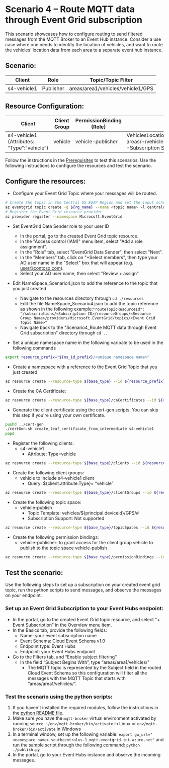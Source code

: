 # Scenario 4 – Route MQTT data through Event Grid subscription
This scenario showcases how to configure routing to send filtered messages from the MQTT Broker to an  Event Hub instance. Consider a use case where one needs to identify the location of vehicles, and want to route the vehicles’ location data from each area to a separate event hub instance.

## Scenario:

|Client | Role | Topic/Topic Filter|
| ------------ | ------------ | ------------ |
|s4-vehicle1 | Publisher | areas/area1/vehicles/vehicle1/GPS|

## Resource Configuration:
|Client| Client Group| PermissionBinding (Role)| TopicSpaces|
| ------------ | ------------ | ------------ | ------------ |
|s4-vehicle1 (Attributes: “Type”:”vehicle”)| vehicle | vehicle-publisher|  VehiclesLocation: (Topic Templates: areas/+/vehicles/${principal.deviceid}/GPS/#  -Subscription Support: Not supported)|'

Follow the instructions in the [Prerequisites](#prerequisites) to test this scenarios. Use the following instructions to configure the resources and test the scenario.

## Configure the resources:

- Configure your Event Grid Topic where your messages will be routed.
```bash
# Create the topic in the Central US EUAP Region and set the input schema to CloudEvent Schema v1.0
az eventgrid topic create -g ${rg_name} --name <topic name> -l centraluseuap --input-schema cloudeventschemav1_0
# Register the Event Grid resource provider
az provider register --namespace Microsoft.EventGrid
```
- Set EventGrid Data Sender role to your user ID
	- In the portal, go to the created Event Grid topic resource. 
	- In the "Access control (IAM)" menu item, select "Add a role assignment".
	- In the "Role" tab, select "EventGrid Data Sender", then select "Next".
	- In the "Members" tab, click on "+Select members", then type your AD user name in the "Select" box that will appear (e.g. user@contoso.com).
	- Select your AD user name, then select "Review + assign"

- Edit NameSpace_Scenario4.json to add the reference to the topic that you just created
	- Navigate to the resources directory through `cd ./resources`
	- Edit the file NameSpace_Scenario4.json to add the topic reference as shown in the following example:`"routeTopicResourceId": "/subscriptions/<Subscription ID>/resourceGroups/<Resource Group Name>/providers/Microsoft.EventGrid/topics/<Event Grid Topic Name>"`
	- Navigate back to the "Scenario4_Route MQTT data through Event Grid subscription" directory through `cd ..`

- Set a unique namespace name in the following varibale to be used in the following commands
```bash
export resource_prefix="${ns_id_prefix}/<unique namespace name>"
```
- Create a namespace with a reference to the Event Grid Topic that you just created
```bash
az resource create --resource-type ${base_type} --id ${resource_prefix} --is-full-object --api-version 2022-10-15-preview --properties @./resources/NameSpace_Scenario4.json
```
- Create the CA Certificate:
```bash
az resource create --resource-type ${base_type}/caCertificates --id ${resource_prefix}/caCertificates/test-ca-cert --api-version 2022-10-15-preview --properties @./resources/CAC_test-ca-cert.json
```
- Generate the client certificate using the cert-gen scripts. You can skip this step if you're using your own certificate.
```bash
pushd ../cert-gen
./certGen.sh create_leaf_certificate_from_intermediate s4-vehicle1
popd
```
- Register the following clients:
	- s4-vehicle1
		- Attribute: Type=vehicle
```bash
az resource create --resource-type ${base_type}/clients --id ${resource_prefix}/clients/s4-vehicle1 --api-version 2022-10-15-preview --properties @./resources/C_vehicle1.json
```
- Create the following client groups:
	- vehicle to include s4-vehicle1 client
		- Query: ${client.attribute.Type}= “vehicle”
```bash
az resource create --resource-type ${base_type}/clientGroups --id ${resource_prefix}/clientGroups/vehicle --api-version 2022-10-15-preview --properties @./resources/CG_vehicle.json
```
- Create the following topic space:
	- vehicle-publish 
		- Topic Template: vehicles/${principal.deviceid}/GPS/#
		- Subscription Support: Not supported
```bash
az resource create --resource-type ${base_type}/topicSpaces --id ${resource_prefix}/topicSpaces/vehicle-publish --api-version 2022-10-15-preview --properties @./resources/TS_vehicle-publish.json
```
- Create the following permission bindings:
	- vehicle-publisher: to grant access for the client group vehicle to publish to the topic space vehicle-publish
```bash
az resource create --resource-type ${base_type}/permissionBindings --id ${resource_prefix}/permissionBindings/vehicle-publisher --api-version 2022-10-15-preview --properties @./resources/PB_vehicle-publisher.json
```

## Test the scenario:
Use the following steps to set up a subscription on your created event grid topic, run the python scripts to send messages, and observe the messages on your endpoint.

### Set up an Event Grid Subscription to your Event Hubs endpoint:
- In the portal, go to the created Event Grid topic resource, and select "+ Event Subscription" in the Overview menu item.
- In the Basics tab, provide the following fields:
	- Name: your event subscription name
	- Event Schema: Cloud Event Schema v1.0
	- Endpoint type: Event Hubs
	- Endpoint: your Event Hubs endpoint
- Go to the Filters tab, and “Enable subject filtering”
	- In the field “Subject Begins With”, type “areas/area1/vehicles/”
		- The MQTT topic is represented by the Subject field in the routed Cloud Event Schema so this configuration will filter all the messages with the MQTT Topic that starts with “areas/area1/vehicles/”.
		
### Test the scenario using the python scripts:		
1. If you haven't installed the required modules, follow the instructions in the [python README file](../python/README.md).
2. Make sure you have the `mqtt-broker` virtual environment activated by running `source ~/env/mqtt-broker/bin/activate` in Linux or `env/mqtt-broker/bin/activate` in Windows
3. In a terminal window, set up the following variable: `export gw_url="<namespace name>.southcentralus-1.mqtt.eventgrid-int.azure.net"` and run the sample script through the following command: `python ./publish.py`
4. In the portal, go to your Event Hubs instance and observe the incoming messages.
